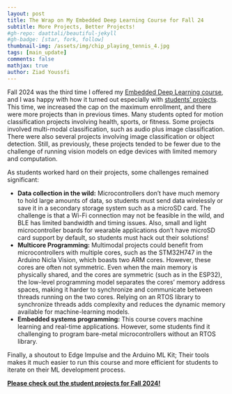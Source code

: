 ```yaml
---
layout: post
title: The Wrap on My Embedded Deep Learning Course for Fall 24
subtitle: More Projects, Better Projects!
#gh-repo: daattali/beautiful-jekyll
#gh-badge: [star, fork, follow]
thumbnail-img: /assets/img/chip_playing_tennis_4.jpg
tags: [main_update]
comments: false
mathjax: true
author: Ziad Youssfi
---
```


Fall 2024 was the third time I offered my [Embedded Deep Learning course](/mbed_dl/mbed_dl), and I was happy with how it turned out especially with [students’ projects][student projects]. This time, we increased the cap on the maximum enrollment, and there were more projects than in previous times. Many students opted for motion classification projects involving health, sports, or fitness. Some projects involved multi-modal classification, such as audio plus image classification. There were also several projects involving image classification or object detection. Still, as previously, these projects tended to be fewer due to the challenge of running vision models on edge devices with limited memory and computation.  

As students worked hard on their projects, some challenges remained significant:  
* **Data collection in the wild:** Microcontrollers don’t have much memory to hold large amounts of data, so students must send data wirelessly or save it in a secondary storage system such as a microSD card. The challenge is that a Wi-Fi connection may not be feasible in the wild, and BLE has limited bandwidth and timing issues. Also, small and light microcontroller boards for wearable applications don’t have microSD card support by default, so students must hack out their solutions!  
* **Multicore Programming:** Multimodal projects could benefit from microcontrollers with multiple cores, such as the STM32H747 in the Arduino Nicla Vision, which boasts two ARM cores. However, these cores are often not symmetric. Even when the main memory is physically shared, and the cores are symmetric (such as in the ESP32), the low-level programming model separates the cores’ memory address spaces, making it harder to synchronize and communicate between threads running on the two cores. Relying on an RTOS library to synchronize threads adds complexity and reduces the dynamic memory available for machine-learning models.  
* **Embedded systems programming:** This course covers machine learning and real-time applications. However, some students find it challenging to program bare-metal microcontrollers without an RTOS library.  

Finally, a shoutout to Edge Impulse and the Arduino ML Kit; Their tools makes it much easier to run this course and more efficient for students to iterate on their ML development process.  

[**Please check out the student projects for Fall 2024!**][student projects]

[student projects]: /mbed_dl/projects_f24